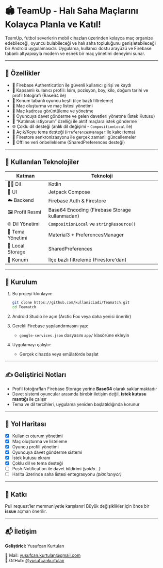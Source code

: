 # 🏟️ TeamUp - Halı Saha Maçlarını Kolayca Planla ve Katıl!

TeamUp, futbol severlerin mobil cihazları üzerinden kolayca maç organize edebileceği, oyuncu bulabileceği ve halı saha topluluğunu genişletebileceği bir Android uygulamasıdır. Uygulama, kullanıcı dostu arayüzü ve Firebase tabanlı altyapısıyla modern ve esnek bir maç yönetimi deneyimi sunar.

---

## 🚀 Özellikler

- 🔐 Firebase Authentication ile güvenli kullanıcı girişi ve kaydı  
- 👤 Kapsamlı kullanıcı profili: İsim, pozisyon, boy, kilo, doğum tarihi ve profil fotoğrafı (Base64 ile)
- 📍 Konum tabanlı oyuncu keşfi (ilçe bazlı filtreleme)
- 🏁 Maç oluşturma ve maç listesi yönetimi
- 👥 Maç kadrosu görüntüleme ve yönetme
- 🎯 Oyuncuya davet gönderme ve gelen davetleri yönetme (İstek Kutusu)
- 🤝 “Katılmak istiyorum” özelliği ile aktif maçlara istek gönderme
- 🌐 Çoklu dil desteği (anlık dil değişimi - `CompositionLocal` ile)
- 🌙 Açık/Koyu tema desteği (`PreferencesManager` ile kalıcı tema)
- 🔄 Firestore senkronizasyonu ile gerçek zamanlı güncellemeler
- 🧠 Offline veri önbellekleme (SharedPreferences desteği)

---

## 🧱 Kullanılan Teknolojiler

| Katman | Teknoloji |
|--------|-----------|
| 👨‍💻 Dil | Kotlin |
| 🧩 UI | Jetpack Compose |
| ☁️ Backend | Firebase Auth & Firestore |
| 🖼 Profil Resmi | Base64 Encoding (Firebase Storage kullanmadan) |
| 🌐 Dil Yönetimi | `CompositionLocal` ve `stringResource()` |
| 🎨 Tema Yönetimi | Material3 + PreferencesManager |
| 🧠 Local Storage | SharedPreferences |
| 📍 Konum | İlçe bazlı filtreleme (Firestore'dan) |

---

## 🔧 Kurulum

1. Bu projeyi klonlayın:
   ```bash
   git clone https://github.com/kullaniciadi/Teamatch.git
   cd Teamatch
   ```

2. Android Studio ile açın (Arctic Fox veya daha yenisi önerilir)

3. Gerekli Firebase yapılandırmasını yap:
   - `google-services.json` dosyasını `app/` klasörüne ekleyin

4. Uygulamayı çalıştır:
   - Gerçek cihazda veya emülatörde başlat

---

## ✍️ Geliştirici Notları

- Profil fotoğrafları Firebase Storage yerine **Base64** olarak saklanmaktadır
- Davet sistemi oyuncular arasında birebir iletişim değil, **istek kutusu mantığı** ile çalışır
- Tema ve dil tercihleri, uygulama yeniden başlatıldığında korunur

---

## 📌 Yol Haritası

- [x] Kullanıcı oturum yönetimi
- [x] Maç oluşturma ve listeleme
- [x] Oyuncu profili yönetimi
- [x] Oyuncuya davet gönderme sistemi
- [x] İstek kutusu ekranı
- [x] Çoklu dil ve tema desteği
- [ ] Push Notification ile davet bildirimi *(yolda...)*
- [ ] Harita üzerinde saha listesi entegrasyonu *(planlanıyor)*

---

## 🤝 Katkı

Pull request’ler memnuniyetle karşılanır! Büyük değişiklikler için önce bir **issue** açman önerilir.

---

## 📬 İletişim

**Geliştirici:** Yusufcan Kurtulan

📧 Mail: yusufcan.kurtulan@gmail.com  
🔗 GitHub: [@yusufcankurtulan](https://github.com/yusufcankurtulan)
